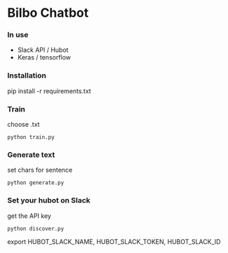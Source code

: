 # Bilbo Chatbot

### In use
- Slack API / Hubot
- Keras / tensorflow

### Installation
pip install -r requirements.txt

### Train
choose .txt
```
python train.py
```
### Generate text
set chars for sentence
```
python generate.py
```

### Set your hubot on Slack
get the API key
```
python discover.py
```
export HUBOT_SLACK_NAME, HUBOT_SLACK_TOKEN, HUBOT_SLACK_ID
